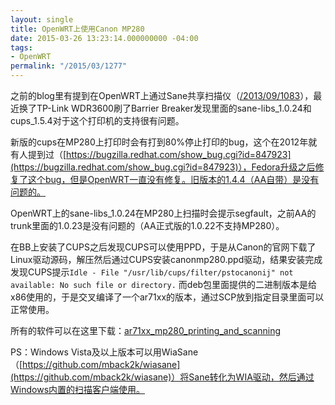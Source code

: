 ```yaml
---
layout: single
title: OpenWRT上使用Canon MP280
date: 2015-03-26 13:23:14.000000000 -04:00
tags:
- OpenWRT
permalink: "/2015/03/1277"
---
```

之前的blog里有提到在OpenWRT上通过Sane共享扫描仪（[/2013/09/1083](/2013/09/1083)），最近换了TP-Link WDR3600刷了Barrier Breaker发现里面的sane-libs_1.0.24和cups_1.5.4对于这个打印机的支持很有问题。

新版的cups在MP280上打印时会有打到80%停止打印的bug，这个在2012年就有人提到过（[https://bugzilla.redhat.com/show_bug.cgi?id=847923](https://bugzilla.redhat.com/show_bug.cgi?id=847923)），Fedora升级之后修复了这个bug，但是OpenWRT一直没有修复。旧版本的1.4.4（AA自带）是没有问题的。

OpenWRT上的sane-libs_1.0.24在MP280上扫描时会提示segfault，之前AA的trunk里面的1.0.23是没有问题的（AA正式版的1.0.22不支持MP280）。

在BB上安装了CUPS之后发现CUPS可以使用PPD，于是从Canon的官网下载了Linux驱动源码，解压然后通过CUPS安装canonmp280.ppd驱动，结果安装完成发现CUPS提示`Idle - File "/usr/lib/cups/filter/pstocanonij" not available: No such file or directory.` 而deb包里面提供的二进制版本是给x86使用的，于是交叉编译了一个ar71xx的版本，通过SCP放到指定目录里面可以正常使用。

所有的软件可以在这里下载：[ar71xx_mp280_printing_and_scanning](/assets/images/2015/03/ar71xx_mp280_printing_and_scanning.rar)

PS：Windows Vista及以上版本可以用WiaSane（[https://github.com/mback2k/wiasane](https://github.com/mback2k/wiasane)）将Sane转化为WIA驱动，然后通过Windows内置的扫描客户端使用。